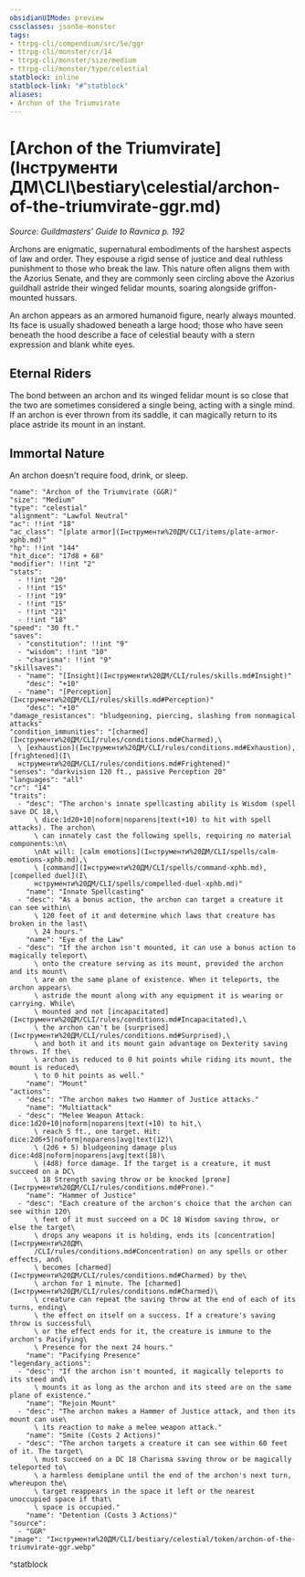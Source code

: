 ```yaml
---
obsidianUIMode: preview
cssclasses: json5e-monster
tags:
- ttrpg-cli/compendium/src/5e/ggr
- ttrpg-cli/monster/cr/14
- ttrpg-cli/monster/size/medium
- ttrpg-cli/monster/type/celestial
statblock: inline
statblock-link: "#^statblock"
aliases:
- Archon of the Triumvirate
---
```

# [Archon of the Triumvirate](Інструменти ДМ\CLI\bestiary\celestial/archon-of-the-triumvirate-ggr.md)
*Source: Guildmasters' Guide to Ravnica p. 192*  

Archons are enigmatic, supernatural embodiments of the harshest aspects of law and order. They espouse a rigid sense of justice and deal ruthless punishment to those who break the law. This nature often aligns them with the Azorius Senate, and they are commonly seen circling above the Azorius guildhall astride their winged felidar mounts, soaring alongside griffon-mounted hussars.

An archon appears as an armored humanoid figure, nearly always mounted. Its face is usually shadowed beneath a large hood; those who have seen beneath the hood describe a face of celestial beauty with a stern expression and blank white eyes.

## Eternal Riders

The bond between an archon and its winged felidar mount is so close that the two are sometimes considered a single being, acting with a single mind. If an archon is ever thrown from its saddle, it can magically return to its place astride its mount in an instant.

## Immortal Nature

An archon doesn't require food, drink, or sleep.

```statblock
"name": "Archon of the Triumvirate (GGR)"
"size": "Medium"
"type": "celestial"
"alignment": "Lawful Neutral"
"ac": !!int "18"
"ac_class": "[plate armor](Інструменти%20ДМ/CLI/items/plate-armor-xphb.md)"
"hp": !!int "144"
"hit_dice": "17d8 + 68"
"modifier": !!int "2"
"stats":
  - !!int "20"
  - !!int "15"
  - !!int "19"
  - !!int "15"
  - !!int "21"
  - !!int "18"
"speed": "30 ft."
"saves":
  - "constitution": !!int "9"
  - "wisdom": !!int "10"
  - "charisma": !!int "9"
"skillsaves":
  - "name": "[Insight](Інструменти%20ДМ/CLI/rules/skills.md#Insight)"
    "desc": "+10"
  - "name": "[Perception](Інструменти%20ДМ/CLI/rules/skills.md#Perception)"
    "desc": "+10"
"damage_resistances": "bludgeoning, piercing, slashing from nonmagical attacks"
"condition_immunities": "[charmed](Інструменти%20ДМ/CLI/rules/conditions.md#Charmed),\
  \ [exhaustion](Інструменти%20ДМ/CLI/rules/conditions.md#Exhaustion), [frightened](І\
  нструменти%20ДМ/CLI/rules/conditions.md#Frightened)"
"senses": "darkvision 120 ft., passive Perception 20"
"languages": "all"
"cr": "14"
"traits":
  - "desc": "The archon's innate spellcasting ability is Wisdom (spell save DC 18,\
      \ dice:1d20+10|noform|noparens|text(+10) to hit with spell attacks). The archon\
      \ can innately cast the following spells, requiring no material components:\n\
      \nAt will: [calm emotions](Інструменти%20ДМ/CLI/spells/calm-emotions-xphb.md),\
      \ [command](Інструменти%20ДМ/CLI/spells/command-xphb.md), [compelled duel](І\
      нструменти%20ДМ/CLI/spells/compelled-duel-xphb.md)"
    "name": "Innate Spellcasting"
  - "desc": "As a bonus action, the archon can target a creature it can see within\
      \ 120 feet of it and determine which laws that creature has broken in the last\
      \ 24 hours."
    "name": "Eye of the Law"
  - "desc": "If the archon isn't mounted, it can use a bonus action to magically teleport\
      \ onto the creature serving as its mount, provided the archon and its mount\
      \ are on the same plane of existence. When it teleports, the archon appears\
      \ astride the mount along with any equipment it is wearing or carrying. While\
      \ mounted and not [incapacitated](Інструменти%20ДМ/CLI/rules/conditions.md#Incapacitated),\
      \ the archon can't be [surprised](Інструменти%20ДМ/CLI/rules/conditions.md#Surprised),\
      \ and both it and its mount gain advantage on Dexterity saving throws. If the\
      \ archon is reduced to 0 hit points while riding its mount, the mount is reduced\
      \ to 0 hit points as well."
    "name": "Mount"
"actions":
  - "desc": "The archon makes two Hammer of Justice attacks."
    "name": "Multiattack"
  - "desc": "Melee Weapon Attack: dice:1d20+10|noform|noparens|text(+10) to hit,\
      \ reach 5 ft., one target. Hit: dice:2d6+5|noform|noparens|avg|text(12)\
      \ (2d6 + 5) bludgeoning damage plus dice:4d8|noform|noparens|avg|text(18)\
      \ (4d8) force damage. If the target is a creature, it must succeed on a DC\
      \ 18 Strength saving throw or be knocked [prone](Інструменти%20ДМ/CLI/rules/conditions.md#Prone)."
    "name": "Hammer of Justice"
  - "desc": "Each creature of the archon's choice that the archon can see within 120\
      \ feet of it must succeed on a DC 18 Wisdom saving throw, or else the target\
      \ drops any weapons it is holding, ends its [concentration](Інструменти%20ДМ\
      /CLI/rules/conditions.md#Concentration) on any spells or other effects, and\
      \ becomes [charmed](Інструменти%20ДМ/CLI/rules/conditions.md#Charmed) by the\
      \ archon for 1 minute. The [charmed](Інструменти%20ДМ/CLI/rules/conditions.md#Charmed)\
      \ creature can repeat the saving throw at the end of each of its turns, ending\
      \ the effect on itself on a success. If a creature's saving throw is successful\
      \ or the effect ends for it, the creature is immune to the archon's Pacifying\
      \ Presence for the next 24 hours."
    "name": "Pacifying Presence"
"legendary_actions":
  - "desc": "If the archon isn't mounted, it magically teleports to its steed and\
      \ mounts it as long as the archon and its steed are on the same plane of existence."
    "name": "Rejoin Mount"
  - "desc": "The archon makes a Hammer of Justice attack, and then its mount can use\
      \ its reaction to make a melee weapon attack."
    "name": "Smite (Costs 2 Actions)"
  - "desc": "The archon targets a creature it can see within 60 feet of it. The target\
      \ must succeed on a DC 18 Charisma saving throw or be magically teleported to\
      \ a harmless demiplane until the end of the archon's next turn, whereupon the\
      \ target reappears in the space it left or the nearest unoccupied space if that\
      \ space is occupied."
    "name": "Detention (Costs 3 Actions)"
"source":
  - "GGR"
"image": "Інструменти%20ДМ/CLI/bestiary/celestial/token/archon-of-the-triumvirate-ggr.webp"
```
^statblock